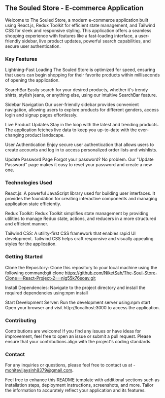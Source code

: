 ## The Souled Store - E-commerce Application
Welcome to The Souled Store, a modern e-commerce application built using React.js, Redux Toolkit for efficient state management, and Tailwind CSS for sleek and responsive styling. This application offers a seamless shopping experience with features like a fast-loading interface, a user-friendly sidebar, live product updates, powerful search capabilities, and secure user authentication.

### Key Features
Lightning-Fast Loading
The Souled Store is optimized for speed, ensuring that users can begin shopping for their favorite products within milliseconds of opening the application.

SearchBar
Easily search for your desired products, whether it's trendy shirts, stylish jeans, or anything else, using our intuitive SearchBar feature.

Sidebar Navigation
Our user-friendly sidebar provides convenient navigation, allowing users to explore products for different genders, access login and signup pages effortlessly.

Live Product Updates
Stay in the loop with the latest and trending products. The application fetches live data to keep you up-to-date with the ever-changing product landscape.

User Authentication
Enjoy secure user authentication that allows users to create accounts and log in to access personalized order lists and wishlists.

Update Password Page
Forgot your password? No problem. Our "Update Password" page makes it easy to reset your password and create a new one.

### Technologies Used
React.js: A powerful JavaScript library used for building user interfaces. It provides the foundation for creating interactive components and managing application state efficiently.

Redux Toolkit: Redux Toolkit simplifies state management by providing utilities to manage Redux state, actions, and reducers in a more structured and efficient manner.

Tailwind CSS: A utility-first CSS framework that enables rapid UI development. Tailwind CSS helps craft responsive and visually appealing styles for the application.

### Getting Started
Clone the Repository: Clone this repository to your local machine using the following command:git clone https://github.com/NiketSah/The-Soul-Store-Clone---React-Project-2---nig55k76soav.git

Install Dependencies: Navigate to the project directory and install the required dependencies using:npm install

Start Development Server: Run the development server using:npm start
Open your browser and visit http://localhost:3000 to access the application.


### Contributing
Contributions are welcome! If you find any issues or have ideas for improvement, feel free to open an issue or submit a pull request. Please ensure that your contributions align with the project's coding standards.

### Contact
For any inquiries or questions, please feel free to contact us at - mohitevijaysinh8379@gmail.com.

Feel free to enhance this README template with additional sections such as installation steps, deployment instructions, screenshots, and more. Tailor the information to accurately reflect your application and its features.

